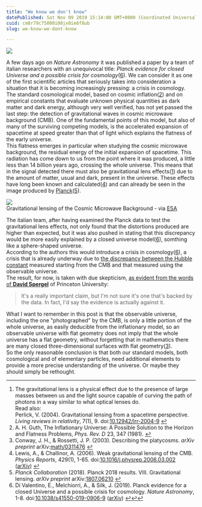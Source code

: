 ```yaml
---
title: "We know we don't know"
datePublished: Sat Nov 09 2019 15:14:00 GMT+0000 (Coordinated Universal Time)
cuid: cm8r79c75000i08jx0ie6f8ub
slug: we-know-we-dont-know

---
```



![](https://cdn.hashnode.com/res/hashnode/image/upload/v1743070645614/6bb88b00-3fa6-46f1-9d06-594dbc9463c8.jpeg)

A few days ago on _Nature Astronomy_ it was published a paper by a team of italian researchers with an unequivocal title: _Planck evidence for closed Universe and a possible crisis for cosmology_([6](#fn:melchiorri)). We can consider it as one of the first scientific articles that seriously takes into consideration a situation that it is becoming increasingly pressing: a crisis in cosmology.  
The standard cosmological model, based on cosmic inflation([2](#fn:guth)) and on empirical constants that evaluate unknown physical quantities as dark matter and dark energy, although very well verified, has not yet passed the last step: the detection of gravitational waves in cosmic microwave background (CMB). One of the fundamental points of this model, but also of many of the surviving competing models, is the accelerated expansion of spacetime at speed greater than that of light which explains the flatness of the early universe.  
This flatness emerges in particular when studying the cosmic microwave background, the residual energy of the initial expansion of spacetime. This radiation has come down to us from the point where it was produced, a little less than 14 billion years ago, crossing the whole universe. This means that in the signal detected there must also be gravitational lens effects([1](#fn:lens)) due to the amount of matter, usual and dark, present in the universe. These effects have long been known and calculated([4](#fn:weaklens)) and can already be seen in the image produced by [Planck](https://www.esa.int/Science_Exploration/Space_Science/Planck/Telescope)([5](#fn:planck2018)).

![](https://cdn.hashnode.com/res/hashnode/image/upload/v1743070647082/0335d6a6-2cdb-4b69-9dd9-9fc0b0291c5a.jpeg)  
Gravitational lensing of the Cosmic Microwave Background - via [ESA](https://sci.esa.int/web/planck/-/51606-gravitational-lensing-of-the-cosmic-microwave-background)

The italian team, after having examined the Planck data to test the gravitational lens effects, not only found that the distortions produced are higher than expected, but it was also pushed in stating that this discrepancy would be more easily explained by a closed universe model([6](#fn:melchiorri)), somthing like a sphere-shaped universe.  
According to the authors this would introduce a crisis in cosmology([6](#fn:melchiorri)), a crisis that is already underway due to [the discrepancy between the Hubble constant](http://docmadhattan.fieldofscience.com/2019/07/the-great-question-about-hubble-constant.html) measured starting from the CMB and that measured using the observable universe.  
The result, for now, is taken with due skepticism, [as evident from the words of **David Spergel**](https://www.newscientist.com/article/2222159-cosmological-crisis-we-dont-know-if-the-universe-is-round-or-flat/) of Princeton University:

> It's a really important claim, but I'm not sure it's one that's backed by the data. In fact, I'd say the evidence is actually against it.

What I want to remember in this post is that the observable universe, including the one "photographed" by the CMB, is only a little portion of the whole universe, as easily deducible from the inflationary model, so an observable universe with flat geometry does not imply that the whole universe has a flat geometry, without forgetting that in mathematics there are many closed three-dimensional surfaces with flat geometry([3](#fn:conway)).  
So the only reasonable conclusion is that both our standard models, both cosmological and of elementary particles, need additional elements to provide a more precise understanding of the universe. Or maybe they should simply be rethought.

* * *

1.  The gravitational lens is a physical effect due to the presence of large masses between us and the light source capable of curving the path of photons in a way similar to what optical lenses do.  
    Read also:  
    Perlick, V. (2004). Gravitational lensing from a spacetime perspective. _Living reviews in relativity_, 7(1), 9. doi:[10.12942/lrr-2004-9](https://doi.org/10.12942/lrr-2004-9) [↩](#fnref:lens "Jump back to footnote 1 in the text")
2.  A. H. Guth, The Inflationary Universe: A Possible Solution to the Horizon and Flatness Problems, _Phys. Rev. D_ 23, 347 (1981). [↩](#fnref:guth "Jump back to footnote 2 in the text")
3.  Conway, J. H., & Rossetti, J. P. (2003). Describing the platycosms. _arXiv preprint_ arXiv:[math/0311476](https://arxiv.org/abs/math/0311476v1) [↩](#fnref:conway "Jump back to footnote 3 in the text")
4.  Lewis, A., & Challinor, A. (2006). Weak gravitational lensing of the CMB. _Physics Reports_, 429(1), 1-65. doi:[10.1016/j.physrep.2006.03.002](https://doi.org/10.1016/j.physrep.2006.03.002) ([arXiv](https://arxiv.org/abs/astro-ph/0601594)) [↩](#fnref:weaklens "Jump back to footnote 4 in the text")
5.  _Planck Collaboration_ (2018). Planck 2018 results. VIII. Gravitational lensing. _arXiv preprint_ arXiv:[1807.06210](https://arxiv.org/abs/1807.06210) [↩](#fnref:planck2018 "Jump back to footnote 5 in the text")
6.  Di Valentino, E., Melchiorri, A., & Silk, J. (2019). Planck evidence for a closed Universe and a possible crisis for cosmology. _Nature Astronomy_, 1-8. doi:[10.1038/s41550-019-0906-9](https://doi.org/10.1038/s41550-019-0906-9) ([arXiv](https://arxiv.org/abs/1911.02087)) [↩](#fnref:melchiorri "Jump back to footnote 6 in the text")[↩](#fnref2:melchiorri "Jump back to footnote 6 in the text")[↩](#fnref3:melchiorri "Jump back to footnote 6 in the text")